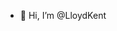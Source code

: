 - 👋 Hi, I’m @LloydKent
<!---
LloydKent/LloydKent is a ✨ special ✨ repository because its `README.md` (this file) appears on your GitHub profile.
You can click the Preview link to take a look at your changes.
--->
